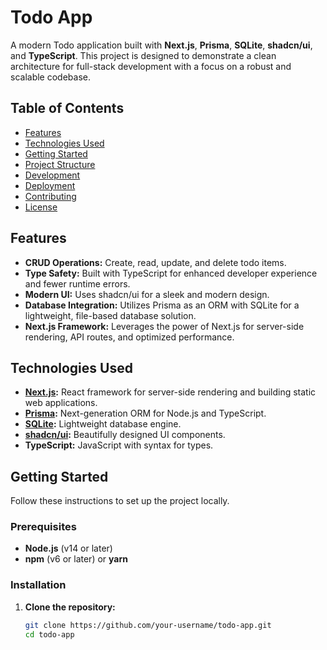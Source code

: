 # Todo App

A modern Todo application built with **Next.js**, **Prisma**, **SQLite**, **shadcn/ui**, and **TypeScript**. This project is designed to demonstrate a clean architecture for full-stack development with a focus on a robust and scalable codebase.

## Table of Contents

- [Features](#features)
- [Technologies Used](#technologies-used)
- [Getting Started](#getting-started)
- [Project Structure](#project-structure)
- [Development](#development)
- [Deployment](#deployment)
- [Contributing](#contributing)
- [License](#license)

## Features

- **CRUD Operations:** Create, read, update, and delete todo items.
- **Type Safety:** Built with TypeScript for enhanced developer experience and fewer runtime errors.
- **Modern UI:** Uses shadcn/ui for a sleek and modern design.
- **Database Integration:** Utilizes Prisma as an ORM with SQLite for a lightweight, file-based database solution.
- **Next.js Framework:** Leverages the power of Next.js for server-side rendering, API routes, and optimized performance.

## Technologies Used

- **[Next.js](https://nextjs.org/):** React framework for server-side rendering and building static web applications.
- **[Prisma](https://www.prisma.io/):** Next-generation ORM for Node.js and TypeScript.
- **[SQLite](https://www.sqlite.org/index.html):** Lightweight database engine.
- **[shadcn/ui](https://ui.shadcn.com/):** Beautifully designed UI components.
- **TypeScript:** JavaScript with syntax for types.

## Getting Started

Follow these instructions to set up the project locally.

### Prerequisites

- **Node.js** (v14 or later)
- **npm** (v6 or later) or **yarn**

### Installation

1. **Clone the repository:**

   ```bash
   git clone https://github.com/your-username/todo-app.git
   cd todo-app
